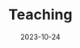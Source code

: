 ---
title: 'Teaching'
date: 2023-10-24
type: landing

design:
  spacing: '5rem'

# Note: `username` refers to the user's folder name in `content/authors/`

# Page sections
sections:
  - block: markdown
    content:
      title: Teaching
      text: |-
        **The Complexity Global School for Emerging Political Economies:**
          - Instructor, **Statistics**, July 2025

        **Duke University:**
          - Teaching Assistant, **STA210-Regression Analysis**, Spring 2024
          - Teaching Assistant, **STA642-Time Series and Dynamic Models**, Fall 2021
          - Teaching Assistant, **STA721-Linear Models**, Fall 2020
          - Teaching Assistant,**STA102-Introduction to Biostatistics**, Spring 2020
---